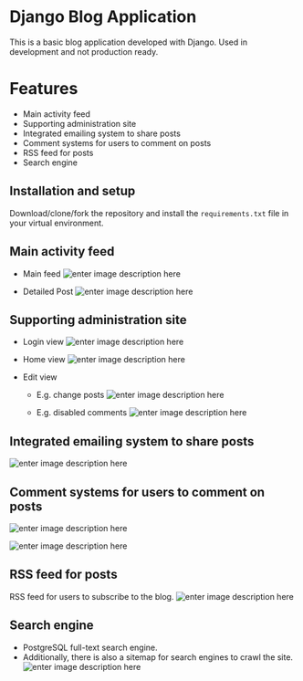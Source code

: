 # Django Blog Application

This is a basic blog application developed with Django. Used in development and not production ready. 


# Features

 - Main activity feed
 - Supporting administration site
 - Integrated emailing system to share posts
 - Comment systems for users to comment on posts
 - RSS feed for posts
 - Search engine 


## Installation and setup

Download/clone/fork the repository and install the `requirements.txt` file in your virtual environment.

## Main activity feed
- Main feed
![enter image description here](https://github.com/bartventer/django-blog-app/blob/master/mysite/readme_images/main_feed.png?raw=true)

- Detailed Post
![enter image description here](https://github.com/bartventer/django-blog-app/blob/master/mysite/readme_images/post_detail.png?raw=true)


## Supporting administration site
- Login view
![enter image description here](https://github.com/bartventer/django-blog-app/blob/master/mysite/readme_images/admin_login.png?raw=true)

- Home view
![enter image description here](https://github.com/bartventer/django-blog-app/blob/master/mysite/readme_images/admin_home.png?raw=true)

- Edit view
	- E.g. change posts
![enter image description here](https://github.com/bartventer/django-blog-app/blob/master/mysite/readme_images/admin_functions.png?raw=true)

	 - E.g. disabled comments
![enter image description here](https://github.com/bartventer/django-blog-app/blob/master/mysite/readme_images/admin_disable_comments.png?raw=true)


## Integrated emailing system to share posts
![enter image description here](https://github.com/bartventer/django-blog-app/blob/master/mysite/readme_images/email_share_site.png?raw=true)


## Comment systems for users to comment on posts
![enter image description here](https://github.com/bartventer/django-blog-app/blob/master/mysite/readme_images/post_detail.png?raw=true)

![enter image description here](https://github.com/bartventer/django-blog-app/blob/master/mysite/readme_images/comments.png?raw=true)



## RSS feed for posts
RSS feed for users to subscribe to the blog.
![enter image description here](https://github.com/bartventer/django-blog-app/blob/master/mysite/readme_images/rss_subscription.png?raw=true)



## Search engine
- PostgreSQL full-text search engine.
- Additionally, there is also a sitemap for search engines to crawl the site.
![enter image description here](https://github.com/bartventer/django-blog-app/blob/master/mysite/readme_images/search.png?raw=true)



